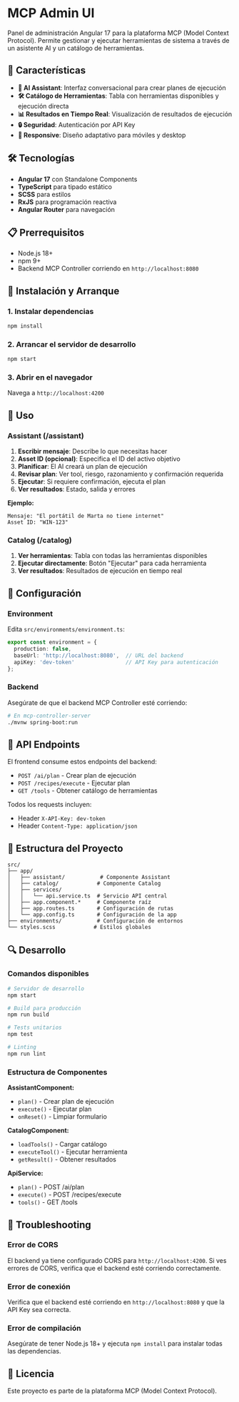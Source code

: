 # MCP Admin UI

Panel de administración Angular 17 para la plataforma MCP (Model Context Protocol). Permite gestionar y ejecutar herramientas de sistema a través de un asistente AI y un catálogo de herramientas.

## 🚀 Características

- **🤖 AI Assistant**: Interfaz conversacional para crear planes de ejecución
- **🛠️ Catálogo de Herramientas**: Tabla con herramientas disponibles y ejecución directa
- **📊 Resultados en Tiempo Real**: Visualización de resultados de ejecución
- **🔒 Seguridad**: Autenticación por API Key
- **📱 Responsive**: Diseño adaptativo para móviles y desktop

## 🛠️ Tecnologías

- **Angular 17** con Standalone Components
- **TypeScript** para tipado estático
- **SCSS** para estilos
- **RxJS** para programación reactiva
- **Angular Router** para navegación

## 📋 Prerrequisitos

- Node.js 18+ 
- npm 9+
- Backend MCP Controller corriendo en `http://localhost:8080`

## 🚀 Instalación y Arranque

### 1. Instalar dependencias

```bash
npm install
```

### 2. Arrancar el servidor de desarrollo

```bash
npm start
```

### 3. Abrir en el navegador

Navega a `http://localhost:4200`

## 🎯 Uso

### Assistant (/assistant)

1. **Escribir mensaje**: Describe lo que necesitas hacer
2. **Asset ID (opcional)**: Especifica el ID del activo objetivo
3. **Planificar**: El AI creará un plan de ejecución
4. **Revisar plan**: Ver tool, riesgo, razonamiento y confirmación requerida
5. **Ejecutar**: Si requiere confirmación, ejecuta el plan
6. **Ver resultados**: Estado, salida y errores

**Ejemplo:**
```
Mensaje: "El portátil de Marta no tiene internet"
Asset ID: "WIN-123"
```

### Catalog (/catalog)

1. **Ver herramientas**: Tabla con todas las herramientas disponibles
2. **Ejecutar directamente**: Botón "Ejecutar" para cada herramienta
3. **Ver resultados**: Resultados de ejecución en tiempo real

## 🔧 Configuración

### Environment

Edita `src/environments/environment.ts`:

```typescript
export const environment = {
  production: false,
  baseUrl: 'http://localhost:8080',  // URL del backend
  apiKey: 'dev-token'                // API Key para autenticación
};
```

### Backend

Asegúrate de que el backend MCP Controller esté corriendo:

```bash
# En mcp-controller-server
./mvnw spring-boot:run
```

## 📡 API Endpoints

El frontend consume estos endpoints del backend:

- `POST /ai/plan` - Crear plan de ejecución
- `POST /recipes/execute` - Ejecutar plan
- `GET /tools` - Obtener catálogo de herramientas

Todos los requests incluyen:
- Header `X-API-Key: dev-token`
- Header `Content-Type: application/json`

## 🎨 Estructura del Proyecto

```
src/
├── app/
│   ├── assistant/           # Componente Assistant
│   ├── catalog/            # Componente Catalog  
│   ├── services/
│   │   └── api.service.ts  # Servicio API central
│   ├── app.component.*     # Componente raíz
│   ├── app.routes.ts       # Configuración de rutas
│   └── app.config.ts       # Configuración de la app
├── environments/           # Configuración de entornos
└── styles.scss            # Estilos globales
```

## 🔍 Desarrollo

### Comandos disponibles

```bash
# Servidor de desarrollo
npm start

# Build para producción
npm run build

# Tests unitarios
npm test

# Linting
npm run lint
```

### Estructura de Componentes

**AssistantComponent:**
- `plan()` - Crear plan de ejecución
- `execute()` - Ejecutar plan
- `onReset()` - Limpiar formulario

**CatalogComponent:**
- `loadTools()` - Cargar catálogo
- `executeTool()` - Ejecutar herramienta
- `getResult()` - Obtener resultados

**ApiService:**
- `plan()` - POST /ai/plan
- `execute()` - POST /recipes/execute  
- `tools()` - GET /tools

## 🐛 Troubleshooting

### Error de CORS
El backend ya tiene configurado CORS para `http://localhost:4200`. Si ves errores de CORS, verifica que el backend esté corriendo correctamente.

### Error de conexión
Verifica que el backend esté corriendo en `http://localhost:8080` y que la API Key sea correcta.

### Error de compilación
Asegúrate de tener Node.js 18+ y ejecuta `npm install` para instalar todas las dependencias.

## 📝 Licencia

Este proyecto es parte de la plataforma MCP (Model Context Protocol).